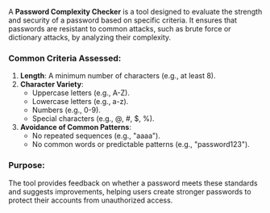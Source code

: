 A **Password Complexity Checker** is a tool designed to evaluate the strength and security of a password based on specific criteria. It ensures that passwords are resistant to common attacks, such as brute force or dictionary attacks, by analyzing their complexity. 

### Common Criteria Assessed:
1. **Length**: A minimum number of characters (e.g., at least 8).
2. **Character Variety**:
   - Uppercase letters (e.g., A-Z).
   - Lowercase letters (e.g., a-z).
   - Numbers (e.g., 0-9).
   - Special characters (e.g., @, #, $, %).
3. **Avoidance of Common Patterns**:
   - No repeated sequences (e.g., "aaaa").
   - No common words or predictable patterns (e.g., "password123").

### Purpose:
The tool provides feedback on whether a password meets these standards and suggests improvements, helping users create stronger passwords to protect their accounts from unauthorized access.
